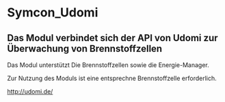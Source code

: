 # Symcon_Udomi

## Das Modul verbindet sich der API von Udomi zur Überwachung von Brennstoffzellen 

Das Modul unterstützt Die Brennstoffzellen sowie die Energie-Manager. 

Zur Nutzung des Moduls ist eine entsprechne Brennstoffzelle erforderlich.

http://udomi.de/
